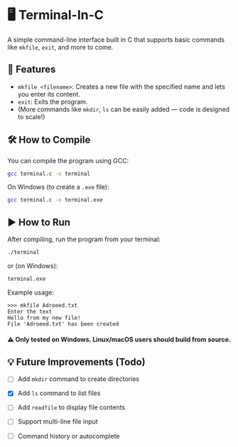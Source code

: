 # 🖥️ Terminal-In-C

A simple command-line interface built in C that supports basic commands like `mkfile`, `exit`, and more to come.

## 🚀 Features

- `mkfile <filename>`: Creates a new file with the specified name and lets you enter its content.
- `exit`: Exits the program.
- (More commands like `mkdir`, `ls` can be easily added — code is designed to scale!)

## 🛠️ How to Compile

You can compile the program using GCC:

```bash
gcc terminal.c -o terminal
```

On Windows (to create a `.exe` file):

```bash
gcc terminal.c -o terminal.exe
```

## ▶️ How to Run

After compiling, run the program from your terminal:

```bash
./terminal
```

or (on Windows):

```bash
terminal.exe
```

Example usage:

```
>>> mkfile Adroeed.txt
Enter the text 
Hello from my new file!
File 'Adroeed.txt' has been created
```

#### ⚠️ Only tested on Windows. Linux/macOS users should build from source.


## 💡 Future Improvements (Todo)

- [ ] Add `mkdir` command to create directories  
- [x] Add `ls` command to list files  
- [ ] Add `readfile` to display file contents  
- [ ] Support multi-line file input  
- [ ] Command history or autocomplete

